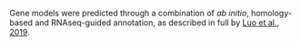 Gene models were predicted through a combination of _ab initio_, homology-based and RNAseq-guided annotation, as described in full by [Luo et al., 2019](https://pubmed.ncbi.nlm.nih.gov/31390359/). 
